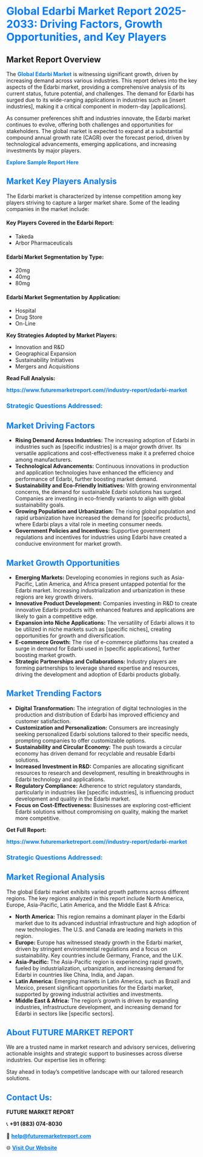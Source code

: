 <h1 style="color: #007BFF;">Global Edarbi Market Report 2025-2033: Driving Factors, Growth Opportunities, and Key Players</h1>

<section id="overview">
<h2>Market Report Overview</h2>
<p>The <a href="https://www.futuremarketreport.com//industry-report/edarbi-market" style="color: #007BFF; text-decoration: none;"><strong>Global Edarbi Market</strong></a> is witnessing significant growth, driven by increasing demand across various industries. This report delves into the key aspects of the Edarbi market, providing a comprehensive analysis of its current status, future potential, and challenges. The demand for Edarbi has surged due to its wide-ranging applications in industries such as [insert industries], making it a critical component in modern-day [applications].</p>
<p>As consumer preferences shift and industries innovate, the Edarbi market continues to evolve, offering both challenges and opportunities for stakeholders. The global market is expected to expand at a substantial compound annual growth rate (CAGR) over the forecast period, driven by technological advancements, emerging applications, and increasing investments by major players.</p>
</section>

<section id="overview">
<p><a href="https://www.futuremarketreport.com//request-sample/reportId=77787" style="color: #007BFF; text-decoration: none;"><strong>Explore Sample Report Here</strong></a></p>
</section>

<section id="key-players">
<h2 style="color: #007BFF;">Market Key Players Analysis</h2>
<p>The Edarbi market is characterized by intense competition among key players striving to capture a larger market share. Some of the leading companies in the market include:</p>
<h4>Key Players Covered in the Edarbi Report:</h4>
<ul><li>Takeda</li><li>Arbor Pharmaceuticals</li></ul>
<h4>Edarbi Market Segmentation by Type:</h4>
<ul><li>20mg</li><li>40mg</li><li>80mg</li></ul>

<h4>Edarbi Market Segmentation by Application:</h4>
<ul><li>Hospital</li><li>Drug Store</li><li>On-Line</li></ul>
<p><strong>Key Strategies Adopted by Market Players:</strong></p>
<ul>
<li>Innovation and R&D</li>
<li>Geographical Expansion</li>
<li>Sustainability Initiatives</li>
<li>Mergers and Acquisitions</li>
</ul>
</section>

<section>
<p><strong>Read Full Analysis: </strong></p><a href="https://www.futuremarketreport.com//industry-report/edarbi-market" style="color: #007BFF; text-decoration: none;"><strong>https://www.futuremarketreport.com//industry-report/edarbi-market</strong></a>
<h3 style="color: #007BFF;">Strategic Questions Addressed:</h3>
</section>

<section id="driving-factors">
<h2 style="color: #007BFF;">Market Driving Factors</h2>
<ul>
<li><strong>Rising Demand Across Industries:</strong> The increasing adoption of Edarbi in industries such as [specific industries] is a major growth driver. Its versatile applications and cost-effectiveness make it a preferred choice among manufacturers.</li>
<li><strong>Technological Advancements:</strong> Continuous innovations in production and application technologies have enhanced the efficiency and performance of Edarbi, further boosting market demand.</li>
<li><strong>Sustainability and Eco-Friendly Initiatives:</strong> With growing environmental concerns, the demand for sustainable Edarbi solutions has surged. Companies are investing in eco-friendly variants to align with global sustainability goals.</li>
<li><strong>Growing Population and Urbanization:</strong> The rising global population and rapid urbanization have increased the demand for [specific products], where Edarbi plays a vital role in meeting consumer needs.</li>
<li><strong>Government Policies and Incentives:</strong> Supportive government regulations and incentives for industries using Edarbi have created a conducive environment for market growth.</li>
</ul>
</section>

<section id="growth-opportunities">
<h2 style="color: #007BFF;">Market Growth Opportunities</h2>
<ul>
<li><strong>Emerging Markets:</strong> Developing economies in regions such as Asia-Pacific, Latin America, and Africa present untapped potential for the Edarbi market. Increasing industrialization and urbanization in these regions are key growth drivers.</li>
<li><strong>Innovative Product Development:</strong> Companies investing in R&D to create innovative Edarbi products with enhanced features and applications are likely to gain a competitive edge.</li>
<li><strong>Expansion into Niche Applications:</strong> The versatility of Edarbi allows it to be utilized in niche markets such as [specific niches], creating opportunities for growth and diversification.</li>
<li><strong>E-commerce Growth:</strong> The rise of e-commerce platforms has created a surge in demand for Edarbi used in [specific applications], further boosting market growth.</li>
<li><strong>Strategic Partnerships and Collaborations:</strong> Industry players are forming partnerships to leverage shared expertise and resources, driving the development and adoption of Edarbi products globally.</li>
</ul>
</section>

<section id="trending-factors">
<h2 style="color: #007BFF;">Market Trending Factors</h2>
<ul>
<li><strong>Digital Transformation:</strong> The integration of digital technologies in the production and distribution of Edarbi has improved efficiency and customer satisfaction.</li>
<li><strong>Customization and Personalization:</strong> Consumers are increasingly seeking personalized Edarbi solutions tailored to their specific needs, prompting companies to offer customizable options.</li>
<li><strong>Sustainability and Circular Economy:</strong> The push towards a circular economy has driven demand for recyclable and reusable Edarbi solutions.</li>
<li><strong>Increased Investment in R&D:</strong> Companies are allocating significant resources to research and development, resulting in breakthroughs in Edarbi technology and applications.</li>
<li><strong>Regulatory Compliance:</strong> Adherence to strict regulatory standards, particularly in industries like [specific industries], is influencing product development and quality in the Edarbi market.</li>
<li><strong>Focus on Cost-Effectiveness:</strong> Businesses are exploring cost-efficient Edarbi solutions without compromising on quality, making the market more competitive.</li>
</ul>
</section>

<section>
<p><strong>Get Full Report: </strong></p><a href="https://www.futuremarketreport.com//industry-report/edarbi-market" style="color: #007BFF; text-decoration: none;"><strong>https://www.futuremarketreport.com//industry-report/edarbi-market</strong></a>
<h3 style="color: #007BFF;">Strategic Questions Addressed:</h3>
</section>


<section id="regional-analysis">
<h2 style="color: #007BFF;">Market Regional Analysis</h2>
<p>The global Edarbi market exhibits varied growth patterns across different regions. The key regions analyzed in this report include North America, Europe, Asia-Pacific, Latin America, and the Middle East & Africa:</p>
<ul>
<li><strong>North America:</strong> This region remains a dominant player in the Edarbi market due to its advanced industrial infrastructure and high adoption of new technologies. The U.S. and Canada are leading markets in this region.</li>
<li><strong>Europe:</strong> Europe has witnessed steady growth in the Edarbi market, driven by stringent environmental regulations and a focus on sustainability. Key countries include Germany, France, and the U.K.</li>
<li><strong>Asia-Pacific:</strong> The Asia-Pacific region is experiencing rapid growth, fueled by industrialization, urbanization, and increasing demand for Edarbi in countries like China, India, and Japan.</li>
<li><strong>Latin America:</strong> Emerging markets in Latin America, such as Brazil and Mexico, present significant opportunities for the Edarbi market, supported by growing industrial activities and investments.</li>
<li><strong>Middle East & Africa:</strong> The region’s growth is driven by expanding industries, infrastructure development, and increasing demand for Edarbi in sectors like [specific sectors].</li>
</ul>
</section>

<footer>
<h2 style="color: #007BFF;">About FUTURE MARKET REPORT</h2>
<p>We are a trusted name in market research and advisory services, delivering actionable insights and strategic support to businesses across diverse industries. Our expertise lies in offering:</p>

<p>Stay ahead in today’s competitive landscape with our tailored research solutions.</p>

<h2 style="color: #007BFF;">Contact Us:</h2>
<p><strong>FUTURE MARKET REPORT</strong></p>
<p>📞 <strong>+91 (883) 074-8030</strong></p>
<p>📧 <strong><a href="mailto:help@futuremarketreport.com" style="color: #007BFF;">help@futuremarketreport.com</a></strong></p>
<p>🌐 <strong><a href="https://www.futuremarketreport.com/" style="color: #007BFF;">Visit Our Website</a></strong></p>
</footer>